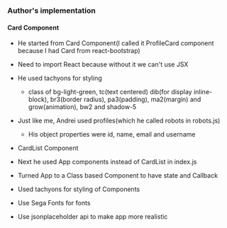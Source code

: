 ### Author's implementation

#### Card Component
* He started from Card Component(I called it ProfileCard component because I had Card from react-bootstrap)
* Need to import React because without it we can't use JSX
* He used tachyons for styling
  * class of bg-light-green, tc(text centered) dib(for display inline-block), br3(border radius), pa3(padding), ma2(margin) and grow(animation), bw2 and shadow-5
* Just like me, Andrei used profiles(which he called robots in robots.js)
  * His object properties were id, name, email and username

* CardList Component
* Next he used App components instead of CardList in index.js
* Turned App to a Class based Component to have state and Callback
* Used tachyons for styling of Components
* Use Sega Fonts for fonts
* Use jsonplaceholder api to make app more realistic

